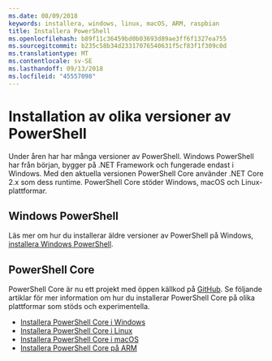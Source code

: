 ```yaml
---
ms.date: 08/09/2018
keywords: installera, windows, linux, macOS, ARM, raspbian
title: Installera PowerShell
ms.openlocfilehash: b89f11c36459bd0b03693d89ae3ff6f1327ea755
ms.sourcegitcommit: b235c58b34d23317076540631f5cf83f1f309c0d
ms.translationtype: MT
ms.contentlocale: sv-SE
ms.lasthandoff: 09/13/2018
ms.locfileid: "45557098"
---
```

# <a name="installing-various-versions-of-powershell"></a>Installation av olika versioner av PowerShell

Under åren har har många versioner av PowerShell. Windows PowerShell har från början, bygger på .NET Framework och fungerade endast i Windows. Med den aktuella versionen PowerShell Core använder .NET Core 2.x som dess runtime. PowerShell Core stöder Windows, macOS och Linux-plattformar.

## <a name="windows-powershell"></a>Windows PowerShell

Läs mer om hur du installerar äldre versioner av PowerShell på Windows, [installera Windows PowerShell](installing-windows-powershell.md).

## <a name="powershell-core"></a>PowerShell Core

PowerShell Core är nu ett projekt med öppen källkod på [GitHub](https://github.com/powershell/powershell).
Se följande artiklar för mer information om hur du installerar PowerShell Core på olika plattformar som stöds och experimentella.

- [Installera PowerShell Core i Windows](Installing-PowerShell-Core-on-Windows.md)
- [Installera PowerShell Core i Linux](Installing-PowerShell-Core-on-Linux.md)
- [Installera PowerShell Core i macOS](Installing-PowerShell-Core-on-macOS.md)
- [Installera PowerShell Core på ARM](PowerShell-Core-on-ARM.md)
